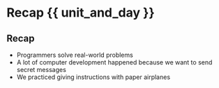 # Recap {{ unit_and_day }}



## Recap
- Programmers solve real-world problems
- A lot of computer development happened because we want to send secret messages
- We practiced giving instructions with paper airplanes


